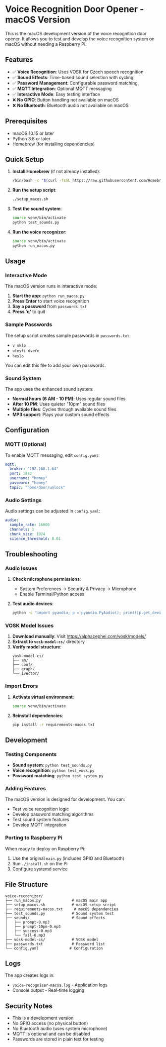 # Voice Recognition Door Opener - macOS Version

This is the macOS development version of the voice recognition door opener. It allows you to test and develop the voice recognition system on macOS without needing a Raspberry Pi.

## Features

- ✅ **Voice Recognition**: Uses VOSK for Czech speech recognition
- ✅ **Sound Effects**: Time-based sound selection with cycling
- ✅ **Password Management**: Configurable password matching
- ✅ **MQTT Integration**: Optional MQTT messaging
- ✅ **Interactive Mode**: Easy testing interface
- ❌ **No GPIO**: Button handling not available on macOS
- ❌ **No Bluetooth**: Bluetooth audio not available on macOS

## Prerequisites

- macOS 10.15 or later
- Python 3.8 or later
- Homebrew (for installing dependencies)

## Quick Setup

1. **Install Homebrew** (if not already installed):
   ```bash
   /bin/bash -c "$(curl -fsSL https://raw.githubusercontent.com/Homebrew/install/HEAD/install.sh)"
   ```

2. **Run the setup script**:
   ```bash
   ./setup_macos.sh
   ```

3. **Test the sound system**:
   ```bash
   source venv/bin/activate
   python test_sounds.py
   ```

4. **Run the voice recognizer**:
   ```bash
   source venv/bin/activate
   python run_macos.py
   ```

## Usage

### Interactive Mode

The macOS version runs in interactive mode:

1. **Start the app**: `python run_macos.py`
2. **Press Enter** to start voice recognition
3. **Say a password** from `passwords.txt`
4. **Press 'q'** to quit

### Sample Passwords

The setup script creates sample passwords in `passwords.txt`:
- `v sklo`
- `otevři dveře`
- `heslo`

You can edit this file to add your own passwords.

### Sound System

The app uses the enhanced sound system:
- **Normal hours (6 AM - 10 PM)**: Uses regular sound files
- **After 10 PM**: Uses quieter "10pm" sound files
- **Multiple files**: Cycles through available sound files
- **MP3 support**: Plays your custom sound effects

## Configuration

### MQTT (Optional)

To enable MQTT messaging, edit `config.yaml`:

```yaml
mqtt:
  broker: "192.168.1.64"
  port: 1883
  username: "homey"
  password: "homey"
  topic: "home/door/unlock"
```

### Audio Settings

Audio settings can be adjusted in `config.yaml`:

```yaml
audio:
  sample_rate: 16000
  channels: 1
  chunk_size: 1024
  silence_threshold: 0.01
```

## Troubleshooting

### Audio Issues

1. **Check microphone permissions**:
   - System Preferences → Security & Privacy → Microphone
   - Enable Terminal/Python access

2. **Test audio devices**:
   ```bash
   python -c "import pyaudio; p = pyaudio.PyAudio(); print([p.get_device_info_by_index(i)['name'] for i in range(p.get_device_count())])"
   ```

### VOSK Model Issues

1. **Download manually**: Visit https://alphacephei.com/vosk/models/
2. **Extract to `vosk-model-cs/`** directory
3. **Verify model structure**:
   ```
   vosk-model-cs/
   ├── am/
   ├── conf/
   ├── graph/
   └── ivector/
   ```

### Import Errors

1. **Activate virtual environment**:
   ```bash
   source venv/bin/activate
   ```

2. **Reinstall dependencies**:
   ```bash
   pip install -r requirements-macos.txt
   ```

## Development

### Testing Components

- **Sound system**: `python test_sounds.py`
- **Voice recognition**: `python test_vosk.py`
- **Password matching**: `python test_system.py`

### Adding Features

The macOS version is designed for development. You can:
- Test voice recognition logic
- Develop password matching algorithms
- Test sound system features
- Develop MQTT integration

### Porting to Raspberry Pi

When ready to deploy on Raspberry Pi:
1. Use the original `main.py` (includes GPIO and Bluetooth)
2. Run `./install.sh` on the Pi
3. Configure systemd service

## File Structure

```
voice-recognizer/
├── run_macos.py              # macOS main app
├── setup_macos.sh            # macOS setup script
├── requirements-macos.txt     # macOS dependencies
├── test_sounds.py            # Sound system test
├── sounds/                   # Sound effects
│   ├── prompt-0.mp3
│   ├── prompt-10pm-0.mp3
│   ├── success-0.mp3
│   └── fail-0.mp3
├── vosk-model-cs/            # VOSK model
├── passwords.txt             # Password list
└── config.yaml              # Configuration
```

## Logs

The app creates logs in:
- `voice-recognizer-macos.log` - Application logs
- Console output - Real-time logging

## Security Notes

- This is a development version
- No GPIO access (no physical button)
- No Bluetooth audio (uses system microphone)
- MQTT is optional and can be disabled
- Passwords are stored in plain text for testing 